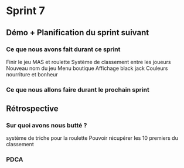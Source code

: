 # Sprint 7

## Démo + Planification du sprint suivant

### Ce que nous avons fait durant ce sprint
Finir le jeu MAS et roulette
Système de classement entre les joueurs
Nouveau nom du jeu
Menu boutique
Affichage black jack
Couleurs nourriture et bonheur

### Ce que nous allons faire durant le prochain sprint

## Rétrospective

### Sur quoi avons nous butté ?
système de triche pour la roulette
Pouvoir récupérer les 10 premiers du classement


### PDCA